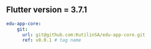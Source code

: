 ## Flutter version = 3.7.1

```yaml
edu-app-core:
    git:
      url: git@github.com:KutilinSA/edu-app-core.git
      ref: v0.0.1 # tag name
```
